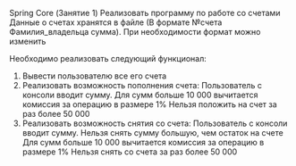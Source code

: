 Spring Core (Занятие 1)
Реализовать программу по работе со счетами
Данные о счетах хранятся в файле (В формате №счета Фамилия_владельца сумма).
При необходимости формат можно изменить

Необходимо реализовать следующий функционал:
1. Вывести пользователю все его счета
2. Реализовать возможность пополнения счета:
   Пользователь с консоли вводит сумму.
   Для сумм больше 10 000 вычитается комиссия за операцию в размере 1%
   Нельзя положить на счет за раз более 50 000
3. Реализовать возможность снятия со счета:
   Пользователь с консоли вводит сумму.
   Нельзя снять сумму большую, чем остаток на счете
   Для сумм больше 10 000 вычитается комиссия за операцию в размере 1%
   Нельзя снять со счета за раз более 50 000


